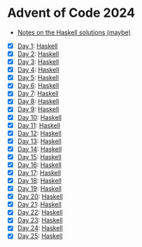 # Advent of Code 2024

- [Notes on the Haskell solutions (maybe)](Haskell/README.md)

* [x] [Day 1](https://adventofcode.com/2024/day/1):  [Haskell](Haskell/src/Day01.hs)
* [x] [Day 2](https://adventofcode.com/2024/day/2):  [Haskell](Haskell/src/Day02.hs)
* [x] [Day 3](https://adventofcode.com/2024/day/3):  [Haskell](Haskell/src/Day03.hs)
* [x] [Day 4](https://adventofcode.com/2024/day/4):  [Haskell](Haskell/src/Day04.hs)
* [x] [Day 5](https://adventofcode.com/2024/day/5):  [Haskell](Haskell/src/Day05.hs)
* [x] [Day 6](https://adventofcode.com/2024/day/6):  [Haskell](Haskell/src/Day06.hs)
* [x] [Day 7](https://adventofcode.com/2024/day/7):  [Haskell](Haskell/src/Day07.hs)
* [x] [Day 8](https://adventofcode.com/2024/day/8):  [Haskell](Haskell/src/Day08.hs)
* [x] [Day 9](https://adventofcode.com/2024/day/9):  [Haskell](Haskell/src/Day09.hs)
* [x] [Day 10](https://adventofcode.com/2024/day/10): [Haskell](Haskell/src/Day10.hs)
* [x] [Day 11](https://adventofcode.com/2024/day/11): [Haskell](Haskell/src/Day11.hs)
* [x] [Day 12](https://adventofcode.com/2024/day/12): [Haskell](Haskell/src/Day12.hs)
* [x] [Day 13](https://adventofcode.com/2024/day/13): [Haskell](Haskell/src/Day13.hs)
* [x] [Day 14](https://adventofcode.com/2024/day/14): [Haskell](Haskell/src/Day14.hs)
* [x] [Day 15](https://adventofcode.com/2024/day/15): [Haskell](Haskell/src/Day15.hs)
* [x] [Day 16](https://adventofcode.com/2024/day/16): [Haskell](Haskell/src/Day16.hs)
* [x] [Day 17](https://adventofcode.com/2024/day/17): [Haskell](Haskell/src/Day17.hs)
* [x] [Day 18](https://adventofcode.com/2024/day/18): [Haskell](Haskell/src/Day18.hs)
* [x] [Day 19](https://adventofcode.com/2024/day/19): [Haskell](Haskell/src/Day19.hs)
* [x] [Day 20](https://adventofcode.com/2024/day/20): [Haskell](Haskell/src/Day20.hs)
* [x] [Day 21](https://adventofcode.com/2024/day/21): [Haskell](Haskell/src/Day21.hs)
* [x] [Day 22](https://adventofcode.com/2024/day/22): [Haskell](Haskell/src/Day22.hs)
* [x] [Day 23](https://adventofcode.com/2024/day/23): [Haskell](Haskell/src/Day23.hs)
* [x] [Day 24](https://adventofcode.com/2024/day/24): [Haskell](Haskell/src/Day24.hs)
* [x] [Day 25](https://adventofcode.com/2024/day/25): [Haskell](Haskell/src/Day25.hs)
